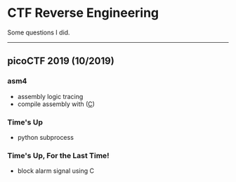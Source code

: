 # CTF Reverse Engineering

Some questions I did.

---

## picoCTF 2019 (10/2019)

### asm4

- assembly logic tracing
- compile assembly with ([C](https://gcc.gnu.org/onlinedocs/gcc/Extended-Asm.html))

### Time's Up

- python subprocess

### Time's Up, For the Last Time!

- block alarm signal using C
